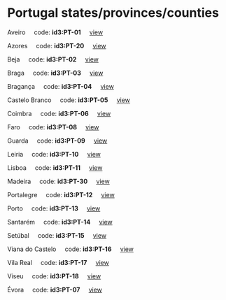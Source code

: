 # Portugal states/provinces/counties
Aveiro&nbsp;&nbsp;&nbsp;&nbsp;&nbsp;code: **id3:PT-01**&nbsp;&nbsp;&nbsp;&nbsp;&nbsp;[view](../../export/geojson/medium/id3/pt/01.geojson)&nbsp;&nbsp;&nbsp;&nbsp;&nbsp;


Azores&nbsp;&nbsp;&nbsp;&nbsp;&nbsp;code: **id3:PT-20**&nbsp;&nbsp;&nbsp;&nbsp;&nbsp;[view](../../export/geojson/medium/id3/pt/20.geojson)&nbsp;&nbsp;&nbsp;&nbsp;&nbsp;


Beja&nbsp;&nbsp;&nbsp;&nbsp;&nbsp;code: **id3:PT-02**&nbsp;&nbsp;&nbsp;&nbsp;&nbsp;[view](../../export/geojson/medium/id3/pt/02.geojson)&nbsp;&nbsp;&nbsp;&nbsp;&nbsp;


Braga&nbsp;&nbsp;&nbsp;&nbsp;&nbsp;code: **id3:PT-03**&nbsp;&nbsp;&nbsp;&nbsp;&nbsp;[view](../../export/geojson/medium/id3/pt/03.geojson)&nbsp;&nbsp;&nbsp;&nbsp;&nbsp;


Bragança&nbsp;&nbsp;&nbsp;&nbsp;&nbsp;code: **id3:PT-04**&nbsp;&nbsp;&nbsp;&nbsp;&nbsp;[view](../../export/geojson/medium/id3/pt/04.geojson)&nbsp;&nbsp;&nbsp;&nbsp;&nbsp;


Castelo Branco&nbsp;&nbsp;&nbsp;&nbsp;&nbsp;code: **id3:PT-05**&nbsp;&nbsp;&nbsp;&nbsp;&nbsp;[view](../../export/geojson/medium/id3/pt/05.geojson)&nbsp;&nbsp;&nbsp;&nbsp;&nbsp;


Coimbra&nbsp;&nbsp;&nbsp;&nbsp;&nbsp;code: **id3:PT-06**&nbsp;&nbsp;&nbsp;&nbsp;&nbsp;[view](../../export/geojson/medium/id3/pt/06.geojson)&nbsp;&nbsp;&nbsp;&nbsp;&nbsp;


Faro&nbsp;&nbsp;&nbsp;&nbsp;&nbsp;code: **id3:PT-08**&nbsp;&nbsp;&nbsp;&nbsp;&nbsp;[view](../../export/geojson/medium/id3/pt/08.geojson)&nbsp;&nbsp;&nbsp;&nbsp;&nbsp;


Guarda&nbsp;&nbsp;&nbsp;&nbsp;&nbsp;code: **id3:PT-09**&nbsp;&nbsp;&nbsp;&nbsp;&nbsp;[view](../../export/geojson/medium/id3/pt/09.geojson)&nbsp;&nbsp;&nbsp;&nbsp;&nbsp;


Leiria&nbsp;&nbsp;&nbsp;&nbsp;&nbsp;code: **id3:PT-10**&nbsp;&nbsp;&nbsp;&nbsp;&nbsp;[view](../../export/geojson/medium/id3/pt/10.geojson)&nbsp;&nbsp;&nbsp;&nbsp;&nbsp;


Lisboa&nbsp;&nbsp;&nbsp;&nbsp;&nbsp;code: **id3:PT-11**&nbsp;&nbsp;&nbsp;&nbsp;&nbsp;[view](../../export/geojson/medium/id3/pt/11.geojson)&nbsp;&nbsp;&nbsp;&nbsp;&nbsp;


Madeira&nbsp;&nbsp;&nbsp;&nbsp;&nbsp;code: **id3:PT-30**&nbsp;&nbsp;&nbsp;&nbsp;&nbsp;[view](../../export/geojson/medium/id3/pt/30.geojson)&nbsp;&nbsp;&nbsp;&nbsp;&nbsp;


Portalegre&nbsp;&nbsp;&nbsp;&nbsp;&nbsp;code: **id3:PT-12**&nbsp;&nbsp;&nbsp;&nbsp;&nbsp;[view](../../export/geojson/medium/id3/pt/12.geojson)&nbsp;&nbsp;&nbsp;&nbsp;&nbsp;


Porto&nbsp;&nbsp;&nbsp;&nbsp;&nbsp;code: **id3:PT-13**&nbsp;&nbsp;&nbsp;&nbsp;&nbsp;[view](../../export/geojson/medium/id3/pt/13.geojson)&nbsp;&nbsp;&nbsp;&nbsp;&nbsp;


Santarém&nbsp;&nbsp;&nbsp;&nbsp;&nbsp;code: **id3:PT-14**&nbsp;&nbsp;&nbsp;&nbsp;&nbsp;[view](../../export/geojson/medium/id3/pt/14.geojson)&nbsp;&nbsp;&nbsp;&nbsp;&nbsp;


Setúbal&nbsp;&nbsp;&nbsp;&nbsp;&nbsp;code: **id3:PT-15**&nbsp;&nbsp;&nbsp;&nbsp;&nbsp;[view](../../export/geojson/medium/id3/pt/15.geojson)&nbsp;&nbsp;&nbsp;&nbsp;&nbsp;


Viana do Castelo&nbsp;&nbsp;&nbsp;&nbsp;&nbsp;code: **id3:PT-16**&nbsp;&nbsp;&nbsp;&nbsp;&nbsp;[view](../../export/geojson/medium/id3/pt/16.geojson)&nbsp;&nbsp;&nbsp;&nbsp;&nbsp;


Vila Real&nbsp;&nbsp;&nbsp;&nbsp;&nbsp;code: **id3:PT-17**&nbsp;&nbsp;&nbsp;&nbsp;&nbsp;[view](../../export/geojson/medium/id3/pt/17.geojson)&nbsp;&nbsp;&nbsp;&nbsp;&nbsp;


Viseu&nbsp;&nbsp;&nbsp;&nbsp;&nbsp;code: **id3:PT-18**&nbsp;&nbsp;&nbsp;&nbsp;&nbsp;[view](../../export/geojson/medium/id3/pt/18.geojson)&nbsp;&nbsp;&nbsp;&nbsp;&nbsp;


Évora&nbsp;&nbsp;&nbsp;&nbsp;&nbsp;code: **id3:PT-07**&nbsp;&nbsp;&nbsp;&nbsp;&nbsp;[view](../../export/geojson/medium/id3/pt/07.geojson)&nbsp;&nbsp;&nbsp;&nbsp;&nbsp;

